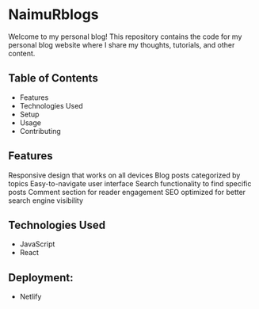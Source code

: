 

# NaimuRblogs
Welcome to my personal blog! This repository contains the code for my personal blog website where I share my thoughts, tutorials, and other content.

## Table of Contents
 - Features 
 - Technologies Used
 - Setup
 - Usage
 - Contributing

## Features
Responsive design that works on all devices
Blog posts categorized by topics
Easy-to-navigate user interface
Search functionality to find specific posts
Comment section for reader engagement
SEO optimized for better search engine visibility
## Technologies Used


 - JavaScript
 - React

## Deployment:

 - Netlify